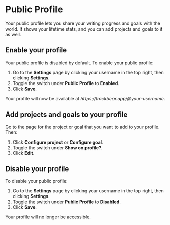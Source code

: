 # Public Profile

Your public profile lets you share your writing progress and goals with the world. It shows your lifetime stats, and you can add projects and goals to it as well.

## Enable your profile

Your public profile is disabled by default. To enable your public profile:

1. Go to the **Settings** page by clicking your username in the top right, then clicking **Settings**.
1. Toggle the switch under **Public Profile** to **Enabled**.
1. Click **Save**.

Your profile will now be available at *https:\//trackbear.app/@your-username*.

## Add projects and goals to your profile

Go to the page for the project or goal that you want to add to your profile. Then:

1. Click **Configure project** or **Configure goal**.
1. Toggle the switch under **Show on profile?**.
1. Click **Edit**.

## Disable your profile

To disable your public profile:

1. Go to the **Settings** page by clicking your username in the top right, then clicking **Settings**.
1. Toggle the switch under **Public Profile** to **Disabled**.
1. Click **Save**.

Your profile will no longer be accessible.